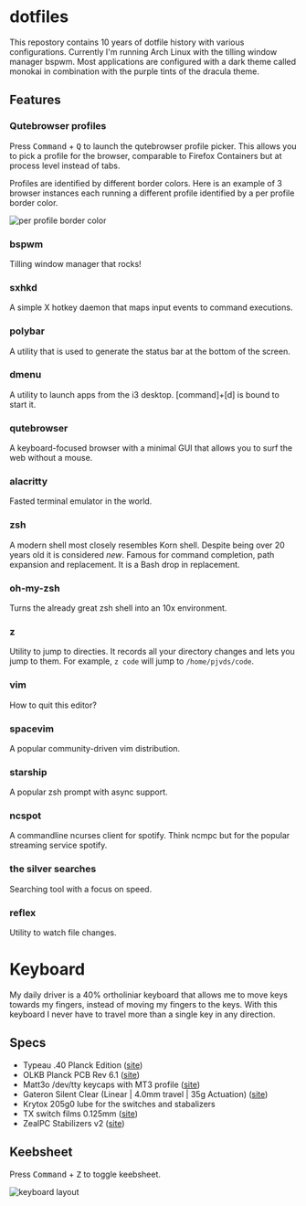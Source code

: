 # dotfiles

This repostory contains 10 years of dotfile history with various configurations. Currently I'm running Arch Linux with the tilling window manager bspwm. Most applications are configured with a dark theme called monokai in combination with the purple tints of the dracula theme.

## Features

### Qutebrowser profiles

Press <kbd>Command</kbd> + <kbd>Q</kbd> to launch the qutebrowser profile picker. This allows you to pick a profile for the browser, comparable to Firefox Containers but at process level instead of tabs.

Profiles are identified by different border colors. Here is an example of 3 browser instances each running a different profile identified by a per profile border color.

![per profile border color](https://github.com/pjvds/dotfiles/raw/master/features/qutebrowser-profile-colors.png)

### bspwm

Tilling window manager that rocks!

### sxhkd

A simple X hotkey daemon that maps input events to command executions.

### polybar

A utility that is used to generate the status bar at the bottom of the screen.

### dmenu

A utility to launch apps from the i3 desktop. [command]+[d] is bound to start it.

### qutebrowser

A keyboard-focused browser with a minimal GUI that allows you to surf the web without a mouse.

### alacritty

Fasted terminal emulator in the world.

### zsh

A modern shell most closely resembles Korn shell. Despite being over 20 years old it is considered _new_. Famous for command completion, path expansion and replacement. It is a Bash drop in replacement.

### oh-my-zsh

Turns the already great zsh shell into an 10x environment.

### z

Utility to jump to directies. It records all your directory changes and lets you jump to them. For example, `z code` will jump to `/home/pjvds/code`.

### vim

How to quit this editor?

### spacevim

A popular community-driven vim distribution.

### starship

A popular zsh prompt with async support.

### ncspot

A commandline ncurses client for spotify. Think ncmpc but for the popular streaming service spotify.

### the silver searches

Searching tool with a focus on speed.

### reflex

Utility to watch file changes.

# Keyboard

My daily driver is a 40% ortholiniar keyboard that allows me to move keys towards my fingers, instead of moving my fingers to the keys. With this keyboard I never have to travel more than a single key in any direction.

## Specs

* Typeau .40 Planck Edition ([site](https://typeau.com/posts/typeau-40-planck-edition-update))
* OLKB Planck PCB Rev 6.1 ([site](https://olkb.com/products/planck-pcb))
* Matt3o /dev/tty keycaps with MT3 profile ([site](https://matt3o.com/about-mt3-profile-and-devtty-set/))
* Gateron Silent Clear (Linear | 4.0mm travel | 35g Actuation) ([site](https://candykeys.com/product/gateron-silent-clear))
* Krytox 205g0 lube for the switches and stabalizers
* TX switch films 0.125mm ([site](https://www.us.txkeyboards.com/products/switch-films?variant=32401591959612))
* ZealPC Stabilizers v2 ([site](https://zealpc.net/products/zealstabilizers))

## Keebsheet

Press <kbd>Command</kbd> + <kbd>Z</kbd> to toggle keebsheet.

![keyboard layout](https://github.com/pjvds/dotfiles/raw/master/qmk/keyboard-layout.png)
